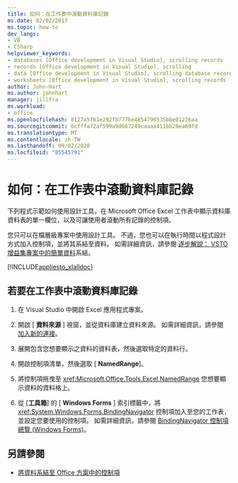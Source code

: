 ```yaml
---
title: 如何：在工作表中滾動資料庫記錄
ms.date: 02/02/2017
ms.topic: how-to
dev_langs:
- VB
- CSharp
helpviewer_keywords:
- databases [Office development in Visual Studio], scrolling records
- records [Office development in Visual Studio], scrolling
- data [Office development in Visual Studio], scrolling database records
- worksheets [Office development in Visual Studio], scrolling records
author: John-Hart
ms.author: johnhart
manager: jillfra
ms.workload:
- office
ms.openlocfilehash: 8127a5f61e292fb777be4854796535bbe01226aa
ms.sourcegitcommit: 6cfffa72af599a9d667249caaaa411bb28ea69fd
ms.translationtype: MT
ms.contentlocale: zh-TW
ms.lasthandoff: 09/02/2020
ms.locfileid: "85545791"
---
```

# <a name="how-to-scroll-through-database-records-in-a-worksheet"></a>如何：在工作表中滾動資料庫記錄
  下列程式示範如何使用設計工具，在 Microsoft Office Excel 工作表中顯示資料庫資料表的單一欄位，以及可讓使用者滾動所有記錄的控制項。

 您只可以在檔層級專案中使用設計工具。 不過，您也可以在執行時間以程式設計方式加入控制項，並將其系結至資料。 如需詳細資訊，請參閱 [逐步解說： VSTO 增益集專案中的簡單資料](../vsto/walkthrough-simple-data-binding-in-vsto-add-in-project.md)系結。

 [!INCLUDE[appliesto_xlalldoc](../vsto/includes/appliesto-xlalldoc-md.md)]

## <a name="to-scroll-through-database-records-in-a-worksheet"></a>若要在工作表中滾動資料庫記錄

1. 在 Visual Studio 中開啟 Excel 應用程式專案。

2. 開啟 [ **資料來源** ] 視窗，並從資料庫建立資料來源。 如需詳細資訊，請參閱 [加入新的連接](../data-tools/add-new-connections.md)。

3. 展開包含您想要顯示之資料的資料表，然後選取特定的資料行。

4. 開啟控制項清單，然後選取 [ **NamedRange**]。

5. 將控制項拖曳至 <xref:Microsoft.Office.Tools.Excel.NamedRange> 您想要顯示資料的資料格上。

6. 從 [**工具箱**] 的 [ **Windows Forms** ] 索引標籤中，將 <xref:System.Windows.Forms.BindingNavigator> 控制項加入至您的工作表，並設定您要使用的控制項。 如需詳細資訊，請參閱 [BindingNavigator 控制項總覽 &#40;Windows Forms&#41;](/dotnet/framework/winforms/controls/bindingnavigator-control-overview-windows-forms)。

## <a name="see-also"></a>另請參閱
- [將資料系結至 Office 方案中的控制項](../vsto/binding-data-to-controls-in-office-solutions.md)
